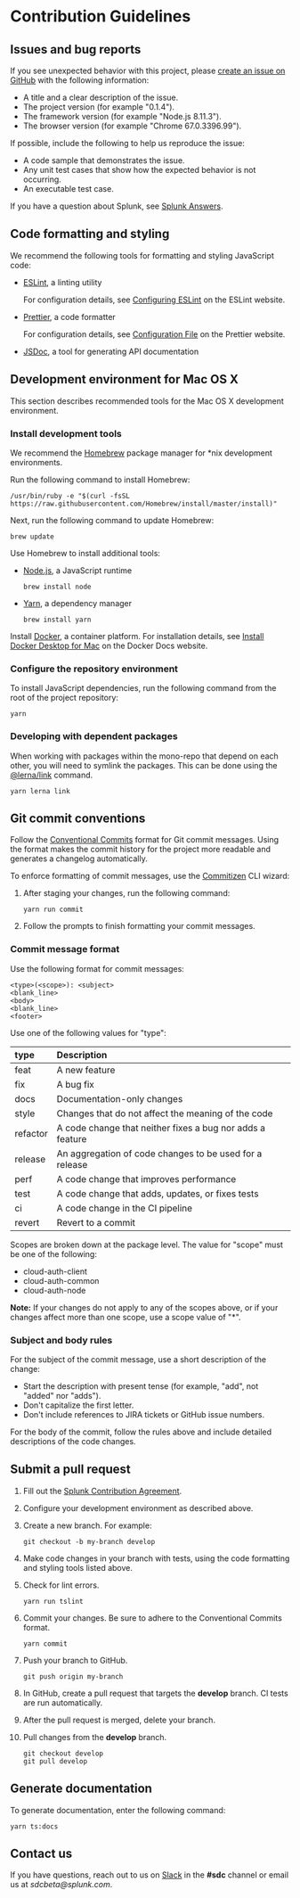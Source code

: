# Contribution Guidelines


## Issues and bug reports

If you see unexpected behavior with this project, please [create an issue on GitHub](/issues) with the following information:

-  A title and a clear description of the issue.
-  The project version (for example "0.1.4").
-  The framework version (for example "Node.js 8.11.3").
-  The browser version (for example "Chrome 67.0.3396.99").

If possible, include the following to help us reproduce the issue: 
-  A code sample that demonstrates the issue.
-  Any unit test cases that show how the expected behavior is not occurring.
-  An executable test case. 

If you have a question about Splunk, see [Splunk Answers](https://answers.splunk.com).

## Code formatting and styling

We recommend the following tools for formatting and styling JavaScript code:

-   [ESLint](https://eslint.org), a linting utility

    For configuration details, see [Configuring ESLint](https://eslint.org/docs/4.0.0/user-guide/configuring) on the ESLint website.

-   [Prettier](https://prettier.io), a code formatter

    For configuration details, see [Configuration File](https://prettier.io/docs/en/configuration.html) on the Prettier website.

-   [JSDoc](https://devdocs.io/jsdoc/), a tool for generating API documentation

## Development environment for Mac OS X

This section describes recommended tools for the Mac OS X development environment. 

### Install development tools

We recommend the [Homebrew](https://brew.sh/) package manager for *nix development environments. 

Run the following command to install Homebrew:

```
/usr/bin/ruby -e "$(curl -fsSL https://raw.githubusercontent.com/Homebrew/install/master/install)"
```

Next, run the following command to update Homebrew: 

```
brew update
```

Use Homebrew to install additional tools:

-  [Node.js](https://nodejs.org), a JavaScript runtime

   ```
   brew install node
   ```

-  [Yarn](https://yarnpkg.com), a dependency manager

   ```
   brew install yarn
   ```

Install [Docker](https://www.docker.com/), a container platform. For installation details, see [Install Docker Desktop for Mac](https://docs.docker.com/docker-for-mac/install) on the Docker Docs website.

### Configure the repository environment

To install JavaScript dependencies, run the following command from the root of the project repository: 

```
yarn
```

### Developing with dependent packages

When working with packages within the mono-repo that depend on each other, you will need to symlink the packages.  This can be done using the [@lerna/link](https://github.com/lerna/lerna/tree/master/commands/link#readme) command.


```
yarn lerna link
```

## Git commit conventions

Follow the [Conventional Commits](https://www.conventionalcommits.org/) format for Git commit messages. Using the format makes the commit history for the project more readable and generates a changelog automatically.

To enforce formatting of commit messages, use the [Commitizen](https://github.com/commitizen/cz-cli) CLI wizard:

1.  After staging your changes, run the following command: 

    ```
    yarn run commit
    ```

2.  Follow the prompts to finish formatting your commit messages.

### Commit message format

Use the following format for commit messages: 

```
<type>(<scope>): <subject>
<blank_line>
<body>
<blank_line>
<footer>
```

Use one of the following values for "type": 

| type     | Description                                                |
| :------- | :--------------------------------------------------------- |
| feat     | A new feature                                              |
| fix      | A bug fix                                                  |
| docs     | Documentation-only changes                                 |
| style    | Changes that do not affect the meaning of the code         |
| refactor | A code change that neither fixes a bug nor adds a feature  |
| release  | An aggregation of code changes to be used for a release    |
| perf     | A code change that improves performance                    |
| test     | A code change that adds, updates, or fixes tests           |
| ci       | A code change in the CI pipeline                           |
| revert   | Revert to a commit                                         |

Scopes are broken down at the package level. The value for "scope" must be one of the following:

* cloud-auth-client
* cloud-auth-common
* cloud-auth-node

**Note:**  If your changes do not apply to any of the scopes above, or if your changes affect more than one scope, use a scope value of "*". 

### Subject and body rules

For the subject of the commit message, use a short description of the change:
* Start the description with present tense (for example, "add", not "added" nor "adds").
* Don't capitalize the first letter.
* Don't include references to JIRA tickets or GitHub issue numbers.

For the body of the commit, follow the rules above and include detailed descriptions of the code changes.

## Submit a pull request

1. Fill out the [Splunk Contribution Agreement](https://www.splunk.com/goto/contributions).

2. Configure your development environment as described above.

3. Create a new branch. For example:

    ```
    git checkout -b my-branch develop
    ```

3. Make code changes in your branch with tests, using the code formatting and styling tools listed above. 

4. Check for lint errors.

    ```
    yarn run tslint
    ```

5. Commit your changes. Be sure to adhere to the Conventional Commits format.

    ```
    yarn commit
    ```

6. Push your branch to GitHub.

    ```
    git push origin my-branch
    ```

7. In GitHub, create a pull request that targets the **develop** branch. CI tests are run automatically.
8. After the pull request is merged, delete your branch.
9. Pull changes from the **develop** branch.

    ```
    git checkout develop
    git pull develop
    ```

## Generate documentation

To generate documentation, enter the following command: 

```
yarn ts:docs
```

## Contact us

If you have questions, reach out to us on [Slack](https://splunkdevplatform.slack.com) in the **#sdc** channel or email us at _sdcbeta@splunk.com_.
